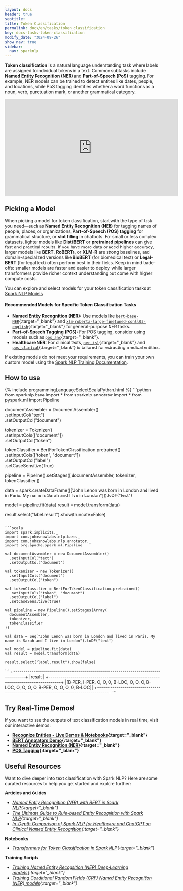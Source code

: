 ```yaml
---
layout: docs  
header: true  
seotitle:  
title: Token Classification  
permalink: docs/en/tasks/token_classification  
key: docs-tasks-token-classification  
modify_date: "2024-09-26"  
show_nav: true  
sidebar:  
  nav: sparknlp  
---
```


**Token classification** is a natural language understanding task where labels are assigned to individual tokens in a text. Common subtasks include **Named Entity Recognition (NER)** and **Part-of-Speech (PoS)** tagging. For example, NER models can be trained to detect entities like dates, people, and locations, while PoS tagging identifies whether a word functions as a noun, verb, punctuation mark, or another grammatical category.

<div style="text-align: center;">
  <iframe width="560" height="315" src="https://www.youtube.com/embed/B3xB9gaBosw?si=hDgXLUoduQkkodPN&amp;start=258" title="YouTube video player" frameborder="0" allow="accelerometer; autoplay; clipboard-write; encrypted-media; gyroscope; picture-in-picture; web-share" referrerpolicy="strict-origin-when-cross-origin" allowfullscreen></iframe>
</div>

## Picking a Model

When picking a model for token classification, start with the type of task you need—such as **Named Entity Recognition (NER)** for tagging names of people, places, or organizations, **Part-of-Speech (POS) tagging** for grammatical structure, or **slot filling** in chatbots. For small or less complex datasets, lighter models like **DistilBERT** or **pretrained pipelines** can give fast and practical results. If you have more data or need higher accuracy, larger models like **BERT**, **RoBERTa**, or **XLM-R** are strong baselines, and domain-specialized versions like **BioBERT** (for biomedical text) or **Legal-BERT** (for legal text) often perform best in their fields. Keep in mind trade-offs: smaller models are faster and easier to deploy, while larger transformers provide richer context understanding but come with higher compute costs.

You can explore and select models for your token classification tasks at [Spark NLP Models](https://sparknlp.org/models)

#### Recommended Models for Specific Token Classification Tasks

- **Named Entity Recognition (NER):** Use models like [`bert-base-NER`](https://sparknlp.org/2022/05/09/bert_ner_bert_base_NER_en_3_0.html){:target="_blank"} and [`xlm-roberta-large-finetuned-conll03-english`](https://sparknlp.org/2022/08/14/xlmroberta_ner_large_finetuned_conll03_english_xx_3_0.html){:target="_blank"} for general-purpose NER tasks.
- **Part-of-Speech Tagging (POS):** For POS tagging, consider using models such as [`pos_anc`](https://sparknlp.org/2021/03/05/pos_anc.html){:target="_blank"}.
- **Healthcare NER:** For clinical texts, [`ner_jsl`](https://nlp.johnsnowlabs.com/2022/10/19/ner_jsl_en.html){:target="_blank"} and [`pos_clinical`](https://sparknlp.org/2023/02/17/ner_jsl_en.html){:target="_blank"} is tailored for extracting medical entities.

If existing models do not meet your requirements, you can train your own custom model using the [Spark NLP Training Documentation](https://sparknlp.org/docs/en/training).

## How to use

<div class="tabs-box" markdown="1">
{% include programmingLanguageSelectScalaPython.html %}
```python
from sparknlp.base import *
from sparknlp.annotator import *
from pyspark.ml import Pipeline

documentAssembler = DocumentAssembler() \
    .setInputCol("text") \
    .setOutputCol("document")

tokenizer = Tokenizer() \
    .setInputCols(["document"]) \
    .setOutputCol("token")

tokenClassifier = BertForTokenClassification.pretrained() \
    .setInputCols(["token", "document"]) \
    .setOutputCol("label") \
    .setCaseSensitive(True)

pipeline = Pipeline().setStages([
    documentAssembler,
    tokenizer,
    tokenClassifier
])

data = spark.createDataFrame([["John Lenon was born in London and lived in Paris. My name is Sarah and I live in London"]]).toDF("text")

model = pipeline.fit(data)
result = model.transform(data)

result.select("label.result").show(truncate=False)

```

```scala
import spark.implicits._
import com.johnsnowlabs.nlp.base._
import com.johnsnowlabs.nlp.annotator._
import org.apache.spark.ml.Pipeline

val documentAssembler = new DocumentAssembler()
  .setInputCol("text")
  .setOutputCol("document")

val tokenizer = new Tokenizer()
  .setInputCols("document")
  .setOutputCol("token")

val tokenClassifier = BertForTokenClassification.pretrained()
  .setInputCols("token", "document")
  .setOutputCol("label")
  .setCaseSensitive(true)

val pipeline = new Pipeline().setStages(Array(
  documentAssembler,
  tokenizer,
  tokenClassifier
))

val data = Seq("John Lenon was born in London and lived in Paris. My name is Sarah and I live in London").toDF("text")

val model = pipeline.fit(data)
val result = model.transform(data)

result.select("label.result").show(false)

```
</div>

<div class="tabs-box" markdown="1">
```
+------------------------------------------------------------------------------------+
|result                                                                              |
+------------------------------------------------------------------------------------+
|[B-PER, I-PER, O, O, O, B-LOC, O, O, O, B-LOC, O, O, O, O, B-PER, O, O, O, O, B-LOC]|
+------------------------------------------------------------------------------------+
```
</div>

## Try Real-Time Demos!

If you want to see the outputs of text classification models in real time, visit our interactive demos:

- **[Recognize Entities - Live Demos & Notebooks](https://sparknlp.org/recognize_entitie){:target="_blank"}**
- **[BERT Annotators Demo](https://huggingface.co/spaces/abdullahmubeen10/sparknlp-bert-annotators){:target="_blank"}**
- **[Named Entity Recognition (NER)](https://huggingface.co/spaces/abdullahmubeen10/sparknlp-named-entity-recognition){:target="_blank"}**
- **[POS Tagging](https://huggingface.co/spaces/abdullahmubeen10/sparknlp-POS-tagging){:target="_blank"}**

## Useful Resources

Want to dive deeper into text classification with Spark NLP? Here are some curated resources to help you get started and explore further:

**Articles and Guides**
- *[Named Entity Recognition (NER) with BERT in Spark NLP](https://www.johnsnowlabs.com/named-entity-recognition-ner-with-bert-in-spark-nlp/){:target="_blank"}*
- *[The Ultimate Guide to Rule-based Entity Recognition with Spark NLP](https://www.johnsnowlabs.com/rule-based-entity-recognition-with-spark-nlp/){:target="_blank"}*
- *[In-Depth Comparison of Spark NLP for Healthcare and ChatGPT on Clinical Named Entity Recognition](https://www.johnsnowlabs.com/in-depth-comparison-of-spark-nlp-for-healthcare-and-chatgpt-on-clinical-named-entity-recognition/){:target="_blank"}*

**Notebooks**
- *[Transformers for Token Classification in Spark NLP](https://github.com/JohnSnowLabs/spark-nlp-workshop/blob/master/tutorials/Certification_Trainings/Public/4.3_Transformers_for_Token_Classification_in_Spark_NLP.ipynb){:target="_blank"}*

**Training Scripts**
- *[Training Named Entity Recognition (NER) Deep-Learning models](https://github.com/JohnSnowLabs/spark-nlp/tree/master/examples/python/training/english/dl-ner){:target="_blank"}*
- *[Training Conditional Random Fields (CRF) Named Entity Recognition (NER) models](https://github.com/JohnSnowLabs/spark-nlp/blob/master/examples/python/training/english/crf-ner/ner_dl_crf.ipynb){:target="_blank"}*